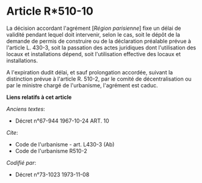 # Article R*510-10

La décision accordant l'agrément [*Région parisienne*]  fixe un délai de validité pendant lequel doit intervenir, selon le
cas, soit le dépôt de la demande de permis de construire ou de la déclaration préalable prévue à l'article L. 430-3, soit la
passation des actes juridiques dont l'utilisation des locaux et installations dépend, soit l'utilisation effective des locaux
et installations.

A l'expiration dudit délai, et sauf prolongation accordée, suivant la distinction prévue à l'article R. 510-2, par le comité
de décentralisation ou par le ministre chargé de l'urbanisme, l'agrément est caduc.

**Liens relatifs à cet article**

_Anciens textes_:

  - Décret n°67-944 1967-10-24 ART. 10

_Cite_:

  - Code de l'urbanisme - art. L430-3 (Ab)
  - Code de l'urbanisme R510-2

_Codifié par_:

  - Décret n°73-1023 1973-11-08

